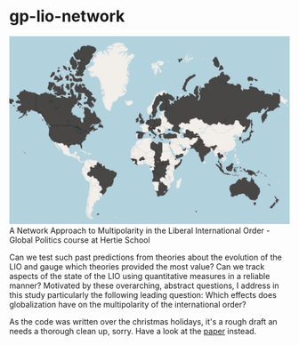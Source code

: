 # gp-lio-network
![header-image](https://github.com/heissjl/gp-lio-network/blob/main/preview.jpg)
A Network Approach to Multipolarity in the Liberal International Order - Global Politics course at Hertie School

Can we test such past predictions from theories about the evolution of the LIO and gauge which theories provided the most value? Can we track aspects of the state of the LIO using quantitative measures in a reliable manner? Motivated by these overarching, abstract questions, I address in this study particularly the following leading question: Which effects does globalization have on the multipolarity of the international order?

As the code was written over the christmas holidays, it's a rough draft an needs a thorough clean up, sorry. Have a look at the [paper](https://github.com/heissjl/gp-lio-network/blob/main/Abgabe.pdf) instead.
